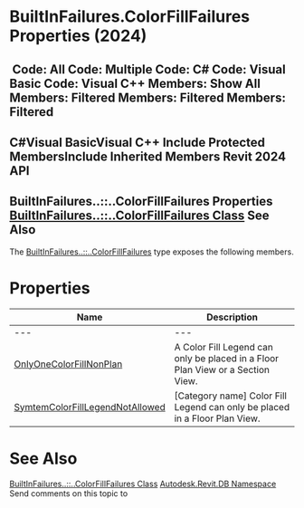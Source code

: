 # BuiltInFailures.ColorFillFailures Properties (2024)

﻿
 Code: All Code: Multiple Code: C# Code: Visual Basic Code: Visual C++  Members: Show All Members: Filtered Members: Filtered Members: Filtered   
---  
C#Visual BasicVisual C++
Include Protected MembersInclude Inherited Members
Revit 2024 API  
---  
BuiltInFailures..::..ColorFillFailures Properties  
[BuiltInFailures..::..ColorFillFailures Class](60532f8b-e10e-c127-8f76-f6376ebf3354.md "BuiltInFailures.ColorFillFailures Class") See Also  
---  
The [BuiltInFailures..::..ColorFillFailures](60532f8b-e10e-c127-8f76-f6376ebf3354.md "BuiltInFailures.ColorFillFailures Class") type exposes the following members.
# Properties
| Name | Description |
| --- | --- |
| --- | --- | --- |
| [OnlyOneColorFillNonPlan](e7c9d706-b191-c12a-b2f3-d8ef96e456cc.md "OnlyOneColorFillNonPlan Property") | A Color Fill Legend can only be placed in a Floor Plan View or a Section View. |
| [SymtemColorFillLegendNotAllowed](e557b7db-b552-96f3-66c8-9d358c1ccb87.md "SymtemColorFillLegendNotAllowed Property") | [Category name] Color Fill Legend can only be placed in a Floor Plan View. |

# See Also
[BuiltInFailures..::..ColorFillFailures Class](60532f8b-e10e-c127-8f76-f6376ebf3354.md "BuiltInFailures.ColorFillFailures Class")
[Autodesk.Revit.DB Namespace](87546ba7-461b-c646-cbb1-2cb8f5bff8b2.md "Autodesk.Revit.DB Namespace")
Send comments on this topic to 